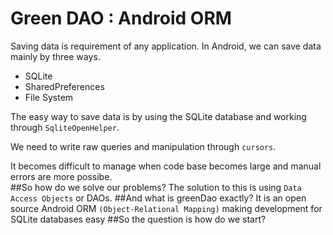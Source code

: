 # Green DAO : Android ORM
Saving data is requirement of any application. In Android, we can save data mainly by three ways.
   * SQLite
   * SharedPreferences
   * File System
   
The easy way to save data is by using the SQLite database and working through `SqliteOpenHelper`.
 
We need to write raw queries and manipulation through `cursors`. 

It becomes difficult to manage when code base becomes large and manual errors are more possibe.   
##So how do we solve our problems?
The solution to this is using `Data Access Objects` or DAOs.
##And what is greenDao exactly?
It is an open source Android ORM `(Object-Relational Mapping)` making development for SQLite databases easy
##So the question is how do we start?